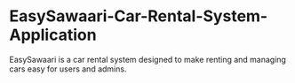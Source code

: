 # EasySawaari-Car-Rental-System-Application
EasySawaari is a car rental system designed to make renting and managing cars easy for users and admins.
